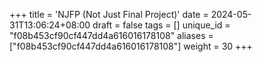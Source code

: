 +++
title = 'NJFP (Not Just Final Project)'
date = 2024-05-31T13:06:24+08:00
draft = false
tags = []
unique_id = "f08b453cf90cf447dd4a616016178108"
aliases = ["f08b453cf90cf447dd4a616016178108"]
weight = 30
+++
